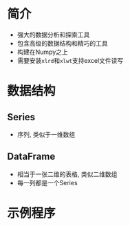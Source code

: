 # 简介

- 强大的数据分析和探索工具
- 包含高级的数据结构和精巧的工具
- 构建在Numpy之上
- 需要安装`xlrd`和`xlwt`支持excel文件读写

# 数据结构

## Series

- 序列, 类似于一维数组

## DataFrame

- 相当于一张二维的表格, 类似二维数组
- 每一列都是一个Series

# 示例程序

```python

```

